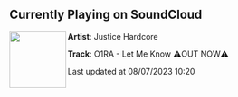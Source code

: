 ## Currently Playing on SoundCloud

[<img align="left" width="100" src="https://i1.sndcdn.com/artworks-5wEMEWeDtSHaimah-of7nfg-t500x500.jpg">](https://soundcloud.com/justicehardcore/jh336)

**Artist**: Justice Hardcore 

**Track**: O1RA - Let Me Know ⚠️OUT NOW⚠️

Last updated at 08/07/2023 10:20
